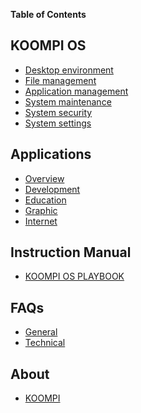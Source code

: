 **Table of Contents**
<!--
## Introduction

- [Computer Hardware](/en/Introduction/Computer_Hardware.md)
- [Computer Software](/en/Introduction/Computer_Software.md)
- [Operating Systems]()
- [Applications]()
- [Internet]()
- [Security]()  
-->

## KOOMPI OS

- [Desktop environment](/en/KOOMPI_OS/Desktop_environment.md)
- [File management](/en/KOOMPI_OS/File_management.md)
- [Application management](/en/KOOMPI_OS/Application_management.md)
- [System maintenance](/en/KOOMPI_OS/System_maintenance.md)
- [System security](/en/KOOMPI_OS/System_security.md)
- [System settings](/en/KOOMPI_OS/System_setting.md)
<!--- [Network management]()-->
<!--- [Login screen]() -->

## Applications

- [Overview](/en/Applications/Overviews.md)
- [Development](/en/Applications/Development.md)
- [Education](/en/Applications/Education.md)
- [Graphic](/en/Applications/Graphic.md)
- [Internet](/en/Applications/Internet.md)
<!---
- [Multimedia](/en/Applications/Multimedia.md)
- [Office](/en/Applications/Office.md)
- [Settings](/en/Applications/Settings.md)
- [System](/en/Applications/System.md)
- [Utilities](/en/Applications/Utilities.md)
--->

<!--
## Development

- [Overview](/en/Development/Overview.md)
- [Internet & Browser]()
- [Office suites]()
- [Graphic and videos]()
- [Audio and recodining]()
- [Software Development]()
- [System settings]()
-->

## Instruction Manual

- [KOOMPI OS PLAYBOOK](/en/Documentation/KOOMPI_OS_PLAYBOOK.md)

## FAQs

- [General](/en/FAQs/General.md)
- [Technical](/en/FAQs/Technical.md)


## About
- [KOOMPI](/en/About_Us/KOOMPI.md)